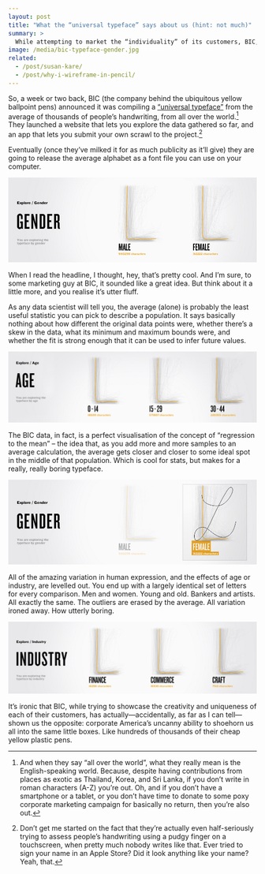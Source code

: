 ```yaml
---
layout: post
title: "What the “universal typeface” says about us (hint: not much)"
summary: >
  While attempting to market the “individuality” of its customers, BIC, the yellow ballpoint maker, accidentally shows us how the whole of a Universal Typeface can actually be a lot less than its parts.
image: /media/bic-typeface-gender.jpg
related:
  - /post/susan-kare/
  - /post/why-i-wireframe-in-pencil/
---
```


So, a week or two back, BIC (the company behind the ubiquitous yellow ballpoint pens) announced it was compiling a [“universal typeface”](http://theuniversaltypeface.com/) from the average of thousands of people’s handwriting, from all over the world.[^1] They launched a website that lets you explore the data gathered so far, and an app that lets you submit your own scrawl to the project.[^2]

Eventually (once they’ve milked it for as much publicity as it’ll give) they are going to release the average alphabet as a font file you can use on your computer.

![Average letter “L” for males and females](/media/bic-typeface-gender.jpg)

When I read the headline, I thought, hey, that’s pretty cool. And I’m sure, to some marketing guy at BIC, it sounded like a great idea. But think about it a little more, and you realise it’s utter fluff.

As any data scientist will tell you, the average (alone) is probably the least useful statistic you can pick to describe a population. It says basically nothing about how different the original data points were, whether there’s a skew in the data, what its minimum and maximum bounds were, and whether the fit is strong enough that it can be used to infer future values.

![Average typeface for a number of age groups](/media/bic-typeface-age.jpg)

The BIC data, in fact, is a perfect visualisation of the concept of “regression to the mean” – the idea that, as you add more and more samples to an average calculation, the average gets closer and closer to some ideal spot in the middle of that population. Which is cool for stats, but makes for a really, really boring typeface.

![Average letter “L” for males and females](/media/bic-typeface-gender-2.jpg)

All of the amazing variation in human expression, and the effects of age or industry, are levelled out. You end up with a largely identical set of letters for every comparison. Men and women. Young and old. Bankers and artists. All exactly the same. The outliers are erased by the average. All variation ironed away. How utterly boring.

![Average typeface for people in the finance, commerce, and craft industries](/media/bic-typeface-industry.jpg)

It’s ironic that BIC, while trying to showcase the creativity and uniqueness of each of their customers, has actually—accidentally, as far as I can tell—shown us the opposite: corporate America’s uncanny ability to shoehorn us all into the same little boxes. Like hundreds of thousands of their cheap yellow plastic pens.

[^1]: And when they say “all over the world”, what they really mean is the English-speaking world. Because, despite having contributions from places as exotic as Thailand, Korea, and Sri Lanka, if you don’t write in roman characters (A-Z) you’re out. Oh, and if you don’t have a smartphone or a tablet, or you don’t have time to donate to some poxy corporate marketing campaign for basically no return, then you’re also out.
[^2]: Don’t get me started on the fact that they’re actually even half-seriously trying to assess people’s handwriting using a pudgy finger on a touchscreen, when pretty much nobody writes like that. Ever tried to sign your name in an Apple Store? Did it look anything like your name? Yeah, that.
